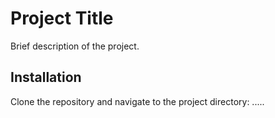 # Project Title

Brief description of the project.

## Installation

Clone the repository and navigate to the project directory:
.....